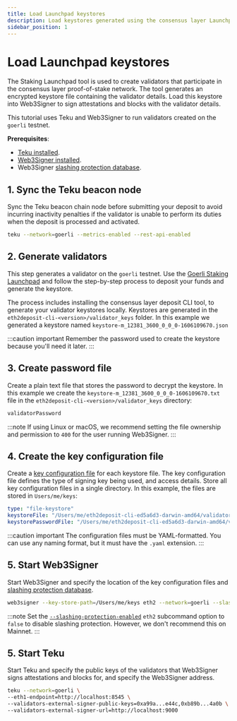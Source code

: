 ```yaml
---
title: Load Launchpad keystores
description: Load keystores generated using the consensus layer Launchpad tool.
sidebar_position: 1
---
```


# Load Launchpad keystores

The Staking Launchpad tool is used to create validators that participate in the consensus layer
proof-of-stake network. The tool generates an encrypted keystore file containing the validator details.
Load this keystore into Web3Signer to sign attestations and blocks with the validator details.

This tutorial uses Teku and Web3Signer to run validators created on the `goerli` testnet.

**Prerequisites**:

- [Teku installed].
- [Web3Signer installed].
- Web3Signer [slashing protection database].

## 1. Sync the Teku beacon node

Sync the Teku beacon chain node before submitting your deposit to avoid incurring inactivity
penalties if the validator is unable to perform its duties when the deposit is processed and activated.

```bash
teku --network=goerli --metrics-enabled --rest-api-enabled
```

## 2. Generate validators

This step generates a validator on the `goerli` testnet.
Use the [Goerli Staking Launchpad](https://goerli.launchpad.ethereum.org/) and follow the
step-by-step process to deposit your funds and generate the keystore.

The process includes installing the consensus layer deposit CLI tool, to generate your validator
keystores locally.
Keystores are generated in the `eth2deposit-cli-<version>/validator_keys` folder.
In this example we generated a keystore named `keystore-m_12381_3600_0_0_0-1606109670.json`

:::caution important
Remember the password used to create the keystore because you'll need it later.
:::

## 3. Create password file

Create a plain text file that stores the password to decrypt the keystore.
In this example we create the `keystore-m_12381_3600_0_0_0-1606109670.txt` file in the
`eth2deposit-cli-<version>/validator_keys` directory:

```txt title="keystore-m_12381_3600_0_0_0-1606109670.txt"
validatorPassword
```

:::note
If using Linux or macOS, we recommend setting the file ownership and permission to `400` for
the user running Web3Signer.
:::

## 4. Create the key configuration file

Create a [key configuration file] for each keystore file.
The key configuration file defines the type of signing key being used, and access details.
Store all key configuration files in a single directory.
In this example, the files are stored in `Users/me/keys`:

```yaml title="validator.yaml"
type: "file-keystore"
keystoreFile: "/Users/me/eth2deposit-cli-ed5a6d3-darwin-amd64/validator_keys/validator_keys/keystore-m_12381_3600_0_0_0-1606109670.json"
keystorePasswordFile: "/Users/me/eth2deposit-cli-ed5a6d3-darwin-amd64/validator_keys/validator_keys/keystore-m_12381_3600_0_0_0-1606109670.txt"
```

:::caution important
The configuration files must be YAML-formatted.
You can use any naming format, but it must have the `.yaml` extension.
:::

## 5. Start Web3Signer

Start Web3Signer and specify the location of the key configuration files and [slashing protection database].

```bash
web3signer --key-store-path=/Users/me/keys eth2 --network=goerli --slashing-protection-db-url="jdbc:postgresql://localhost/web3signer" --slashing-protection-db-username=postgres --slashing-protection-db-password=password
```

:::note
Set the [`--slashing-protection-enabled`](../reference/cli/subcommands#slashing-protection-enabled)
`eth2` subcommand option to `false` to disable slashing protection.
However, we don't recommend this on Mainnet.
:::

## 5. Start Teku

Start Teku and specify the public keys of the validators that Web3Signer signs attestations and
blocks for, and specify the Web3Signer address.

```bash
teku --network=goerli \
--eth1-endpoint=http://localhost:8545 \
--validators-external-signer-public-keys=0xa99a...e44c,0xb89b...4a0b \
--validators-external-signer-url=http://localhost:9000
```

<!-- links -->

[Teku installed]: https://docs.teku.consensys.net/get-started/install/install-binaries
[Web3Signer installed]: ../get-started/install-binaries.mdx
[slashing protection database]: ../how-to/configure-slashing-protection.mdx
[key configuration file]: ../reference/key-config-file-params.mdx
